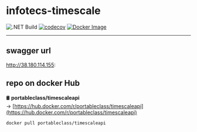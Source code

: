 # infotecs-timescale

![.NET Build](https://github.com/portableclass/infotecs-timescale/actions/workflows/dotnet.yml/badge.svg)
[![codecov](https://codecov.io/github/portableclass/infotecs-timescale/graph/badge.svg?token=LdIuai84ae)](https://codecov.io/github/portableclass/infotecs-timescale)
[![Docker Image](https://img.shields.io/docker/v/portableclass/timescaleapi?label=Docker%20Image&sort=semver)](https://hub.docker.com/r/portableclass/timescaleapi)

____
## swagger url
http://38.180.114.155:



## repo on docker Hub

🛢 **portableclass/timescaleapi**  
→ [https://hub.docker.com/r/portableclass/timescaleapi](https://hub.docker.com/r/portableclass/timescaleapi)

```bash
docker pull portableclass/timescaleapi
